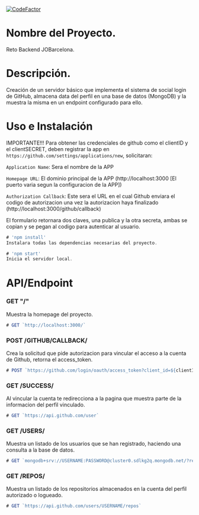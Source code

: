 [![CodeFactor](https://www.codefactor.io/repository/github/nylander26/reto-backend-barcelona/badge)](https://www.codefactor.io/repository/github/nylander26/reto-backend-barcelona)

# Nombre del Proyecto.
Reto Backend JOBarcelona.

# Descripción.
Creación de un servidor básico que implementa el sistema de social login de GitHub, almacena data del perfil en una base de datos (MongoDB) y la muestra la misma en un endpoint configurado para ello.

# Uso e Instalación
IMPORTANTE!!! Para obtener las credenciales de github como el clientID y el clientSECRET, deben registrar la app en `https://github.com/settings/applications/new`, solicitaran: 

`Application Name`: Sera el nombre de la APP

`Homepage URL`: El dominio principal de la APP (http://localhost:3000 [El puerto varia segun la configuracion de la APP])

`Authorization Callback`: Este sera el URL en el cual Github enviara el codigo de autorizacion una vez la autorizacion haya finalizado (http://localhost:3000/github/callback)

El formulario retornara dos claves, una publica y la otra secreta, ambas se copian y se pegan al codigo para autenticar al usuario.
```javascript
# 'npm install'
Instalara todas las dependencias necesarias del proyecto.

# 'npm start' 
Inicia el servidor local.
```

# API/Endpoint
### GET "/"
Muestra la homepage del proyecto.
```javascript
# GET `http://localhost:3000/`
```

### POST /GITHUB/CALLBACK/
Crea la solicitud que pide autorizacion para vincular el acceso a la cuenta de Github, retorna el access_token.
```javascript
# POST `https://github.com/login/oauth/access_token?client_id=${clientID}&client_secret=${clientSecret}&code=${requestToken}`
```

### GET /SUCCESS/
Al vincular la cuenta te redirecciona a la pagina que muestra parte de la informacion del perfil vinculado.
```javascript
# GET `https://api.github.com/user`
```

### GET /USERS/
Muestra un listado de los usuarios que se han registrado, haciendo una consulta a la base de datos.
```javascript
# GET `mongodb+srv://USERNAME:PASSWORD@cluster0.sdlkg2q.mongodb.net/?retryWrites=true&w=majority`
```

### GET /REPOS/
Muestra un listado de los repositorios almacenados en la cuenta del perfil autorizado o logueado.
```javascript
# GET `https://api.github.com/users/USERNAME/repos`
```